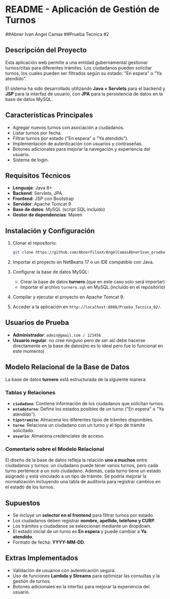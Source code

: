 # README - Aplicación de Gestión de Turnos
##Abner Ivan Angel Camas
##Prueba Tecnica #2

## Descripción del Proyecto
Esta aplicación web permite a una entidad gubernamental gestionar turnos/citas para diferentes trámites. Los ciudadanos pueden solicitar turnos, los cuales pueden ser filtrados según su estado: "En espera" o "Ya atendido". 

El sistema ha sido desarrollado utilizando **Java + Servlets** para el backend y **JSP** para la interfaz de usuario, con **JPA** para la persistencia de datos en la base de datos MySQL.

## Características Principales
- Agregar nuevos turnos con asociación a ciudadanos.
- Listar turnos por fecha.
- Filtrar turnos por estado ("En espera" o "Ya atendido").
- Implementación de autenticación con usuarios y contraseñas.
- Botones adicionales para mejorar la navegación y experiencia del usuario.
- Sistema de login.

## Requisitos Técnicos
- **Lenguaje**: Java 8+
- **Backend**: Servlets, JPA
- **Frontend**: JSP con Bootstrap
- **Servidor**: Apache Tomcat 9
- **Base de datos**: MySQL (script SQL incluido)
- **Gestor de dependencias**: Maven

## Instalación y Configuración
1. Clonar el repositorio:
   ```sh
   git clone https://github.com/AbnerFiloxX/AngelCamasAbnerIvan_pruebatec2.0.git
   ```
2. Importar el proyecto en NetBeans 17 o un IDE compatible con Java.
3. Configurar la base de datos MySQL:
   - Crear la base de datos **turnero**.(que en este caso solo será importar)
   - Importar el archivo `turnero.sql` en MySQL.(incluido en el repositorio)
     
4. Compilar y ejecutar el proyecto en Apache Tomcat 9.
5. Acceder a la aplicación en `http://localhost:8080/Prueba_Tecnica_02/`.

## Usuarios de Prueba
- **Administrador**: `admin@gmail.com / 123456`
- **Usuario regular**: no cree ninguno pero de ser así debe hacerse directamente en la base de datos(no es lo ideal pero fue lo funcional en este momento)

## Modelo Relacional de la Base de Datos
La base de datos **turnero** está estructurada de la siguiente manera:

### Tablas y Relaciones
- **`ciudadano`**: Contiene información de los ciudadanos que solicitan turnos.
- **`estadoturno`**: Define los estados posibles de un turno ("En espera" o "Ya atendido").
- **`tipotramite`**: Almacena los diferentes tipos de trámites disponibles.
- **`turno`**: Relaciona un ciudadano con un turno y el tipo de trámite solicitado.
- **`usuario`**: Almacena credenciales de acceso.

### Comentario sobre el Modelo Relacional
El diseño de la base de datos refleja la relación **uno a muchos** entre ciudadanos y turnos: un ciudadano puede tener varios turnos, pero cada turno pertenece a un solo ciudadano. Además, cada turno tiene un estado asignado y está vinculado a un tipo de trámite. Se podría mejorar la normalización incluyendo una tabla de auditoría para registrar cambios en el estado de los turnos.

## Supuestos
- Se incluye un **selector en el frontend** para filtrar turnos por estado.
- Los ciudadanos deben registrar **nombre, apellido, teléfono y CURP**.
- Los trámites y ciudadanos se seleccionan mediante un dropdown.
- El estado inicial de un turno es **En espera** y puede cambiar a **Ya atendido**.
- Formato de fecha: **YYYY-MM-DD**.

## Extras Implementados
- Validación de usuarios con autenticación segura.
- Uso de funciones **Lambda y Streams** para optimizar las consultas y la gestión de turnos.
- Botones adicionales en la interfaz para mejorar la experiencia del usuario.




